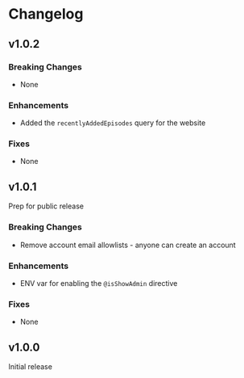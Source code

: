 # Changelog

## v1.0.2

### Breaking Changes

- None

### Enhancements

- Added the `recentlyAddedEpisodes` query for the website

### Fixes

- None

## v1.0.1

Prep for public release

### Breaking Changes

- Remove account email allowlists - anyone can create an account

### Enhancements

- ENV var for enabling the `@isShowAdmin` directive

### Fixes

- None

## v1.0.0

Initial release
